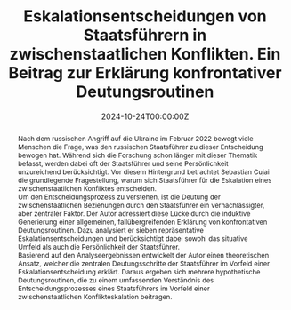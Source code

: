 ---
title: "Eskalationsentscheidungen von Staatsführern in zwischenstaatlichen Konflikten. Ein Beitrag zur Erklärung konfrontativer Deutungsroutinen"
authors: 
- Sebastian Cujai
date: "2024-10-24T00:00:00Z"
doi: "10.1007/978-3-658-45875-1"
publication: "Springer VS Wiesbaden"
publication_short: "Springer VS Wiesbaden"
publication_types: ["5"]
url_code: 'https://ogy.de/2eeo'
abstract: "Nach dem russischen Angriff auf die Ukraine im Februar 2022 bewegt viele Menschen die Frage, was den russischen Staatsführer zu dieser Entscheidung bewogen hat. Während sich die Forschung schon länger mit dieser Thematik befasst, werden dabei oft der Staatsführer und seine Persönlichkeit unzureichend berücksichtigt. Vor diesem Hintergrund betrachtet Sebastian Cujai die grundlegende Fragestellung, warum sich Staatsführer für die Eskalation eines zwischenstaatlichen Konfliktes entscheiden.<br>
Um den Entscheidungsprozess zu verstehen, ist die Deutung der zwischenstaatlichen Beziehungen durch den Staatsführer ein vernachlässigter, aber zentraler Faktor. Der Autor adressiert diese Lücke durch die induktive Generierung einer allgemeinen, fallübergreifenden Erklärung von konfrontativen Deutungsroutinen. Dazu analysiert er sieben repräsentative Eskalationsentscheidungen und berücksichtigt dabei sowohl das situative Umfeld als auch die Persönlichkeit der Staatsführer.<br>
Basierend auf den Analyseergebnissen entwickelt der Autor einen theoretischen Ansatz, welcher die zentralen Deutungsschritte der Staatsführer im Vorfeld einer Eskalationsentscheidung erklärt. Daraus ergeben sich mehrere hypothetische Deutungsroutinen, die zu einem umfassenden Verständnis des Entscheidungsprozesses eines Staatsführers im Vorfeld einer zwischenstaatlichen Konflikteskalation beitragen."
---